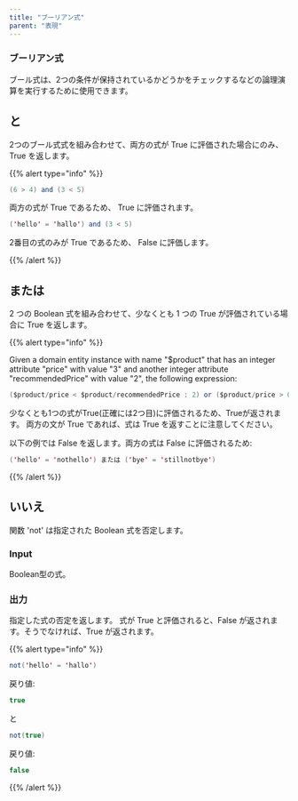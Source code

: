 ```yaml
---
title: "ブーリアン式"
parent: "表現"
---
```


### ブーリアン式



ブール式は、2つの条件が保持されているかどうかをチェックするなどの論理演算を実行するために使用できます。

## と

2つのブール式式を組み合わせて、両方の式が True に評価された場合にのみ、True を返します。

{{% alert type="info" %}}

```java
(6 > 4) and (3 < 5)
```

両方の式が True であるため、 True に評価されます。

```java
('hello' = 'hallo') and (3 < 5)
```

2番目の式のみが True であるため、 False に評価します。

{{% /alert %}}

## または

2 つの Boolean 式を組み合わせて、少なくとも 1 つの True が評価されている場合に True を返します。

{{% alert type="info" %}}

Given a domain entity instance with name "$product" that has an integer attribute "price" with value "3" and another integer attribute "recommendedPrice" with value "2", the following expression:

```java
($product/price < $product/recommendedPrice : 2) or ($product/price > 0)
```

少なくとも1つの式がTrue(正確には2つ目)に評価されるため、Trueが返されます。 両方の文が True であれば、式は True を返すことに注意してください。

以下の例では False を返します。両方の式は False に評価されるため:

```java
('hello' = 'nothello') または ('bye' = 'stillnotbye')
```

{{% /alert %}}

## いいえ

関数 'not' は指定された Boolean 式を否定します。

### Input

Boolean型の式。

### 出力

指定した式の否定を返します。 式が True と評価されると、False が返されます。そうでなければ、True が返されます。

{{% alert type="info" %}}

```java
not('hello' = 'hallo')

```

戻り値:

```java
true

```

と

```java
not(true)

```

戻り値:

```java
false

```

{{% /alert %}}
